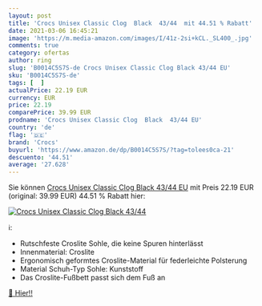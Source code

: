 ```yaml
---
layout: post
title: 'Crocs Unisex Classic Clog  Black  43/44  mit 44.51 % Rabatt'
date: 2021-03-06 16:45:21
image: 'https://m.media-amazon.com/images/I/41z-2si+kCL._SL400_.jpg'
comments: true
category: ofertas
author: ring
slug: 'B0014C5S7S-de Crocs Unisex Classic Clog Black 43/44 EU'
sku: 'B0014C5S7S-de'
tags: [  ]
actualPrice: 22.19 EUR
currency: EUR
price: 22.19
comparePrice: 39.99 EUR
prodname: 'Crocs Unisex Classic Clog  Black  43/44 EU'
country: 'de'
flag: '🇩🇪'
brand: 'Crocs'
buyurl: 'https://www.amazon.de/dp/B0014C5S7S/?tag=tolees0ca-21'
descuento: '44.51'
average: '27.628'
---
```


Sie können [Crocs Unisex Classic Clog  Black  43/44 EU](https://www.amazon.de/dp/B0014C5S7S/?tag=tolees0ca-21) mit Preis 22.19 EUR (original: 39.99 EUR) 44.51 % Rabatt hier:

[![Crocs Unisex Classic Clog  Black  43/44 ](https://m.media-amazon.com/images/I/41z-2si+kCL._SL400_.jpg)](https://www.amazon.de/dp/B0014C5S7S/?tag=tolees0ca-21)

ℹ️:

- Rutschfeste Croslite Sohle, die keine Spuren hinterlässt
- Innenmaterial: Croslite
- Ergonomisch geformtes Croslite-Material für federleichte Polsterung
- Material Schuh-Typ Sohle: Kunststoff
- Das Croslite-Fußbett passt sich dem Fuß an

[🛒 Hier!!](https://www.amazon.de/dp/B0014C5S7S/?tag=tolees0ca-21)
